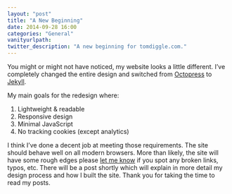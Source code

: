 ```yaml
---
layout: "post"
title: "A New Beginning"
date: 2014-09-28 16:00
categories: "General"
vanityurlpath:
twitter_description: "A new beginning for tomdiggle.com."
---
```


You might or might not have noticed, my website looks a little different. I’ve completely changed the entire design and switched from [Octopress](http://octopress.org) to [Jekyll](http://jekyllrb.com).

My main goals for the redesign where:

1. Lightweight & readable
2. Responsive design
3. Minimal JavaScript
4. No tracking cookies (except analytics)

I think I’ve done a decent job at meeting those requirements. The site should behave well on all modern browsers. More than likely, the site will have some rough edges please [let me know](/contact/) if you spot any broken links, typos, etc. There will be a post shortly which will explain in more detail my design process and how I built the site. Thank you for taking the time to read my posts.
